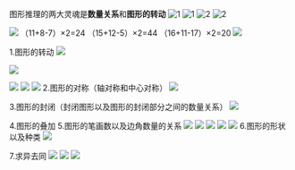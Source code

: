 图形推理的两大灵魂是**数量关系**和**图形的转动**
![1](https://upload-images.jianshu.io/upload_images/18339009-ecdb4a1cdb3bd9dc.png?imageMogr2/auto-orient/strip%7CimageView2/2/w/1240)
![1](https://upload-images.jianshu.io/upload_images/18339009-8e4d4b33f92ac2ec.png?imageMogr2/auto-orient/strip%7CimageView2/2/w/1240)
![2](https://upload-images.jianshu.io/upload_images/18339009-1df634c2de4c732b.png?imageMogr2/auto-orient/strip%7CimageView2/2/w/1240)
![2](https://upload-images.jianshu.io/upload_images/18339009-067cba3f6dfb7d52.png?imageMogr2/auto-orient/strip%7CimageView2/2/w/1240)

![](https://upload-images.jianshu.io/upload_images/18339009-4202e29e6d931352.png?imageMogr2/auto-orient/strip%7CimageView2/2/w/1240)
（11+8-7）×2=24
（15+12-5）×2=44
（16+11-17）×2=20
![](https://upload-images.jianshu.io/upload_images/18339009-c4bf65aa0670ca59.png?imageMogr2/auto-orient/strip%7CimageView2/2/w/1240)

1.图形的转动
![](https://upload-images.jianshu.io/upload_images/18339009-85dd57116d249337.png?imageMogr2/auto-orient/strip%7CimageView2/2/w/1240)

![](https://upload-images.jianshu.io/upload_images/18339009-37637165fce3714c.png?imageMogr2/auto-orient/strip%7CimageView2/2/w/1240)

![](https://upload-images.jianshu.io/upload_images/18339009-b35371169183d153.png?imageMogr2/auto-orient/strip%7CimageView2/2/w/1240)
![](https://upload-images.jianshu.io/upload_images/18339009-71287806f4b5bf7d.png?imageMogr2/auto-orient/strip%7CimageView2/2/w/1240)
![](https://upload-images.jianshu.io/upload_images/18339009-86c3f6d64360f699.png?imageMogr2/auto-orient/strip%7CimageView2/2/w/1240)
2.图形的对称（轴对称和中心对称）
![](https://upload-images.jianshu.io/upload_images/18339009-01212c39ee702612.png?imageMogr2/auto-orient/strip%7CimageView2/2/w/1240)

3.图形的封闭（封闭图形以及图形的封闭部分之间的数量关系）
![](https://upload-images.jianshu.io/upload_images/18339009-93a23c3987109323.png?imageMogr2/auto-orient/strip%7CimageView2/2/w/1240)

4.图形的叠加
5.图形的笔画数以及边角数量的关系
![](https://upload-images.jianshu.io/upload_images/18339009-0aee2277488aae66.png?imageMogr2/auto-orient/strip%7CimageView2/2/w/1240)
![](https://upload-images.jianshu.io/upload_images/18339009-3a3d83fdd7e28975.png?imageMogr2/auto-orient/strip%7CimageView2/2/w/1240)
![](https://upload-images.jianshu.io/upload_images/18339009-9bb6d7b90ec2b709.png?imageMogr2/auto-orient/strip%7CimageView2/2/w/1240)
![](https://upload-images.jianshu.io/upload_images/18339009-17d242b2c65ee97c.png?imageMogr2/auto-orient/strip%7CimageView2/2/w/1240)
![](https://upload-images.jianshu.io/upload_images/18339009-44f8763cc830bf5d.png?imageMogr2/auto-orient/strip%7CimageView2/2/w/1240)
6.图形的形状以及种类
![](https://upload-images.jianshu.io/upload_images/18339009-304ddfc968b65107.png?imageMogr2/auto-orient/strip%7CimageView2/2/w/1240)

7.求异去同
![](https://upload-images.jianshu.io/upload_images/18339009-5e654ca30de508c9.png?imageMogr2/auto-orient/strip%7CimageView2/2/w/1240)
![](https://upload-images.jianshu.io/upload_images/18339009-0074d3c65c4715c6.png?imageMogr2/auto-orient/strip%7CimageView2/2/w/1240)
![](https://upload-images.jianshu.io/upload_images/18339009-15f9f7ddf3b49372.png?imageMogr2/auto-orient/strip%7CimageView2/2/w/1240)
